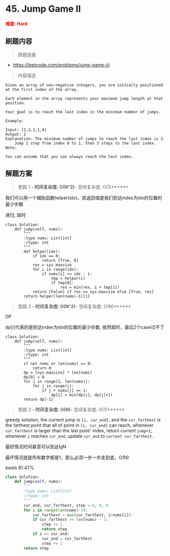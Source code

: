 # 45. Jump Game II

**<font color=red>难度: Hard</font>**

## 刷题内容

> 原题连接

* https://leetcode.com/problems/jump-game-ii/

> 内容描述

```
Given an array of non-negative integers, you are initially positioned at the first index of the array.

Each element in the array represents your maximum jump length at that position.

Your goal is to reach the last index in the minimum number of jumps.

Example:

Input: [2,3,1,1,4]
Output: 2
Explanation: The minimum number of jumps to reach the last index is 2.
    Jump 1 step from index 0 to 1, then 3 steps to the last index.
Note:

You can assume that you can always reach the last index.
```

## 解题方案

> 思路 1
******- 时间复杂度: O(N^2)******- 空间复杂度: O(1)******

我们可以用一个辅助函数helper(idx)，其返回值是我们到达index为idx的位置的最少步数

递归, 超时


```
class Solution:
    def jump(self, nums):
        """
        :type nums: List[int]
        :rtype: int
        """
        def helper(idx):
            if idx == 0:
                return [True, 0]
            res = sys.maxsize
            for i in range(idx):
                if nums[i] >= idx - i:
                    tmp = helper(i)
                    if tmp[0]:
                        res = min(res, 1 + tmp[1])
            return [False] if res == sys.maxsize else [True, res]
        return helper(len(nums)-1)[1]
```


> 思路 2
******- 时间复杂度: O(N^2)******- 空间复杂度: O(N)******


DP

dp[i]代表的是到达index为idx的位置的最少步数, 依然超时，最后2个case过不了

```
class Solution:
    def jump(self, nums):
        """
        :type nums: List[int]
        :rtype: int
        """
        if not nums or len(nums) == 0:
            return 0
        dp = [sys.maxsize] * len(nums)
        dp[0] = 0
        for i in range(1, len(nums)):
            for j in range(i):
                if j + nums[j] >= i:
                    dp[i] = min(dp[i], dp[j]+1)
        return dp[-1]
```

> 思路 3
******- 时间复杂度: O(N)******- 空间复杂度: O(1)******


greedy solution, the current jump is ```[i, cur_end]```, and the ```cur_farthest``` is the farthest point 
that all of point in ```[i, cur_end]``` can reach, whenever ```cur_farthest``` is larger than the last point' index, 
return current ```jump+1```; whenever ```i``` reaches ```cur_end```, update ```cur_end``` to ```current cur_farthest```.


最好情况时间甚至可以到达lgN

最坏情况就是所有数字都是1，那么必须一步一步走到底，O(N)

beats 81.47%

```python
class Solution:
    def jump(self, nums):
        """
        :type nums: List[int]
        :rtype: int
        """
        cur_end, cur_farthest, step = 0, 0, 0
        for i in range(len(nums)-1):
            cur_farthest = max(cur_farthest, i+nums[i])
            if cur_farthest >= len(nums) - 1:
                step += 1
                return step
            if i == cur_end:
                cur_end = cur_farthest
                step += 1
        return step
```


